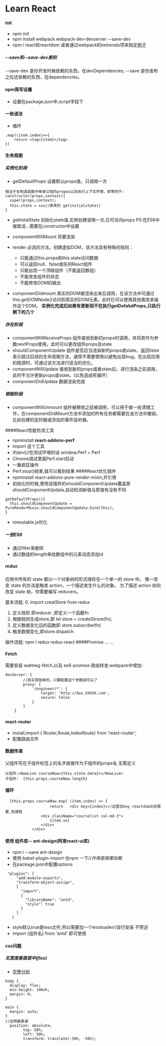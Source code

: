 # Learn React
#### init
* npm init 
* npm install webpack webpack-dev-devserver --save-dev
* npm i react和reactdom 或者通过webpack的extrenals项来指定[例子](http://www.zhufengpeixun.com/qianduanjishuziliao/Nodejishuziliao/2017-01-17/693.html)
##### --save和--save-dev差别
 --save-dev 是你开发时候依赖的东西，在devDependencies;
 --save 是你发布之后还依赖的东西，在dependencies。
#### npm简写设置
* 设置在package.json中,script字段下
#### 一些语法
* 循环

```
.map((item.index)=>{
    return <tag>{item}</tag>
})
```
#### 生命周期
##### 实例化阶段
* getDefaultProps
设置默认props值，只调用一次
```
相当于在构造函数中继承父级的propos以及执行上下文环境，即等同于:
constructor(props,context){
  super(props,context);
  this.state = xxx//原来的 getinitialstate()
}
```
* getInitalState
初始化state值,实例创建调用一次,已可访问props
PS:在ES6中被取消...需要在constructor中设置
* componentWillMount
将要渲染
* render
  必选的方法，创建虚拟DOM，该方法具有特殊的规则：

  * 只能通过this.props和this.state访问数据
  * 可以返回null、false或任何React组件
  * 只能出现一个顶级组件（不能返回数组）
  * 不能改变组件的状态
  * 不能修改DOM的输出
* componentDidmount
  真实的DOM被渲染出来后调用，在该方法中可通过this.getDOMNode()访问到真实的DOM元素。此时已可以使用其他类库来操作这个DOM。
**实例化完成后如果有更新则不在执行getDefalutProps,只执行剩下的几个**
##### 存在阶段
* componentWillReceiveProps
  组件接收到新的props时调用，并将其作为参数nextProps使用，此时可以更改组件props及state
* shouldComponentUpdate
组件是否应当渲染新的props或state，返回false表示跳过后续的生命周期方法，通常不需要使用以避免出现bug。在出现应用的瓶颈时，可通过该方法进行适当的优化。
* componentWillUpdate
接收到新的props或者state后，进行渲染之前调用，此时不允许更新props或state。(以免造成死循环）
* componentDidUpdata
数据渲染完成
##### 销毁阶段
* componentWillUnmount
组件被移除之前被调用，可以用于做一些清理工作，在componentDidMount方法中添加的所有任务都需要在该方法中撤销，比如创建的定时器或添加的事件监听器。

####React性能检测工具
* npminstall **react-addons-perf**
* import 这个工具
* if(_dev_)//在测试环境的话 window.Perf = Perf
* Chrome调试里面Perf.start启动
* 一番疯狂操作
* Perf.stop()结束,就可以看到结果
####React优化插件
* npminstall react-addons-pure-render-mixin,并引用
* 初始化的时候,使用该插件的shouldConponentUpdata覆盖原shouldConponentUpdata,自动检测新值与原值有没有不同
```
getDefaultProps(){
  this.shouldComponentUpdate = PureRenderMixin.shouldComponentUpdata.bind(this);
}
```
* immutable.js优化
##### 一些ES6
* 通过filter来删除
* 通过数组的length来给数组中的元素动态添加id
#####  redux

应用中所有的 state 都以一个对象树的形式储存在一个单一的 store 中。
惟一改变 state 的办法是触发 action，一个描述发生什么的对象。
为了描述 action 如何改变 state 树，你需要编写 reducers。

基本流程:
0. import creatStore from redux
1. 定义规则 即reducer ,即定义一个函数fn
2. 根据规则生成store,即 let store = createStrore(fn);
3. 定义数据变化后的函数即 store.subscribe(fn)
4. 触发数据变化,即store.dispatch

操作流程:
npm i redux redux-react
####Promise
...
...
#### Fetch
需要安装 wahtwg-fetch,以及 es6-promise
路由转发:webpack中增加:
```
devServer: {  
        //其实很简单的，只要配置这个参数就可以了  
        proxy: {  
            '/engineer/*': {  
                target: 'http://dws.XXXXX.com',  
                secure: false  
            }  
        }  
    }  
```
#### react-router
* install,import { Router,Route,IndexRoute} from 'react-router';
* 配置路由文件
#### 数据传递
父组件写在子组件标签上的名字直接作为子组件的props名 无需定义 
```
父组件:<NowLive courseNow={this.state.data}></NowLive>
子组件:  {this.props.courseNow.length}

```
#### 循环
```
  {this.props.courseNow.map( (item,index) => {
                    return   <div key={index}>//这里加key reactdom比较需要,免报错
                <div className="courselist col-md-3">
                    {item.xx}
                </div>
            </div>
```
 #### 使用 组件库--  ant-design(阿里react-ui库)
 * npm i --save ant-design
 * 使用 babel-plugin-import  也npm 一下//*作用是按需加载*
 * 在package.json中配置options 
 ```
  "plugins": [
      "add-module-exports",
      "transform-object-assign",
      [
        "import",
        {
          "libraryName": "antd",
          "style": true
        }
      ]
    ]
 ```
 * style默认true是less文件,所以需要加一个lessloader//自行安装 不赘述
 * import {组件名} from 'antd' 即可使用
 #### css问题
##### 无宽度垂直居中(flex)
* [完整分析](http://www.jianshu.com/p/913f8dff1388?open_source=weibo_search)
```
body {
  display: flex;
  min-height: 100vh;
  margin: 0;
}

main {
  margin: auto;
}
//这种最靠谱
  position: absolute;
        top: 50%;
        left: 50%;
        transform: translate(-50%, -50%);
```